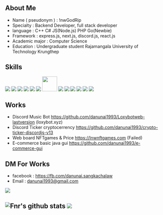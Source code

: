 


## About Me
- Name ( pseudonym ) : !nwGodRip
- Specialty : Backend Developer, full stack developer
- language : C++ C# JS(Node.js) PHP Go(Newbie)
- Framework : express.js, next.js, discord.js, react.js
- Academic major : Computer Science
- Education : Undergraduate student Rajamangala University of Technology Krungthep

## Skills
<span align="center" >
<img src="https://img.icons8.com/color/48/000000/javascript.png" />
<img src="https://img.icons8.com/color/48/000000/typescript.png" />
<img src="https://img.icons8.com/color/48/000000/python--v1.png"/>
<img src="https://img.icons8.com/color/48/000000/nodejs.png"/> 
<img src="https://img.icons8.com/plasticine/48/react.png"/>
<img src="https://img.icons8.com/color/48/express-js.png"/>
<img src="https://cdn.worldvectorlogo.com/logos/next-js.svg" width="48px"/>
<img src="https://img.icons8.com/color/48/mongodb.png"/>
<img src="https://img.icons8.com/color/48/mysql-logo.png"/>
<img src="https://img.icons8.com/color/48/000000/npm.png"/>
<img src="https://img.icons8.com/color/48/000000/git.png"/>      
<img src="https://img.icons8.com/color/48/000000/windows-10.png"/>
<img src="https://img.icons8.com/color/48/000000/visual-studio-code-2019.png"/>
      
</span>



## Works
- Discord Music Bot https://github.com/danunai1993/Loxybotweb-lastversion (loxybot.xyz)
- Discord Ticker cryptocerrency https://github.com/danunai1993/crypto-ticker-discordjs-v13
- Web board NFTgames & Price https://lnwnftgames.com (Failed)
- E-commerce basic java gui https://github.com/danunai1993/e-commerce-gui

## DM For Works
- facebook : https://fb.com/danunai.sangkachalaw
- Email :  danunai1993@gmail.com
<img src="https://activity-graph.herokuapp.com/graph?username=danunai1993&custom_title=Ahmed%27s%20Contribution%20Graph&theme=react-dark&count-private=true">

![Fnr's github stats](https://github-readme-stats.vercel.app/api?username=danunai1993&count_private=true&show_icons=true&theme=radical) 
<img src="https://github-readme-stats.vercel.app/api/top-langs/?username=danunai1993&langs_count=8&layout=compact&theme=react&hide_border=true&bg_color=0D1117">
---
